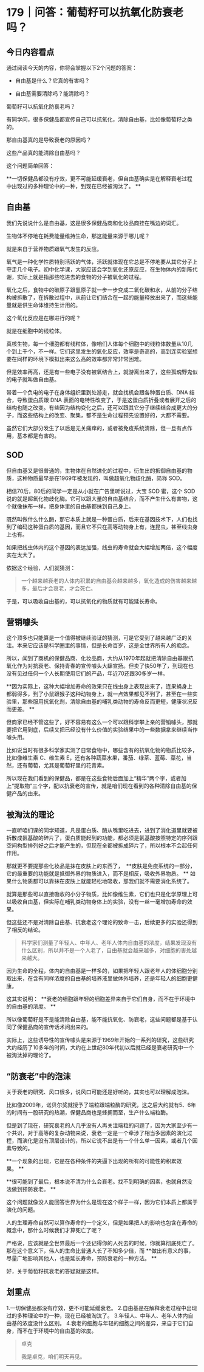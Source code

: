 # 179｜问答：葡萄籽可以抗氧化防衰老吗？

## 今日内容看点

通过阅读今天的内容，你将会掌握以下2个问题的答案：

* 自由基是什么？它真的有害吗？

* 自由基需要清除吗？能清除吗？

葡萄籽可以抗氧化防衰老吗？

有同学问，很多保健品都宣传自己可以抗氧化，清除自由基，比如像葡萄籽之类的。

那自由基真的是导致衰老的原因吗？

这些产品真的能清除自由基吗？

这个问题简单回答：

 **一切保健品都没有疗效，更不可能延缓衰老，但自由基确实是在解释衰老过程中出现过的多种理论中的一种，到现在已经被淘汰了。 **

## 自由基

我们先说说什么是自由基，这是很多保健品商和化妆品商挂在嘴边的词汇。

生物体不停地在耗费能量维持生命，那这能量来源于哪儿呢？

就是来自于营养物质跟氧气发生的反应。

氧气是一种化学性质特别活跃的气体，活跃就体现在它总是不停地要从其它分子上夺走几个电子。初中化学课，大家应该会学到氧化还原反应，在生物体内的新陈代谢，实际上就是指那些吃进去的食物的分子被氧化的过程。

氧化之后，食物中的碳原子跟氢原子就一步一步变成二氧化碳和水，从前的分子结构被拆散了，在拆散过程中，从前让它们结合在一起的能量释放出来了，而这些能量就是供生命体维持生计用的。

这个氧化反应是在哪进行的呢？

就是在细胞中的线粒体。

真核生物，每一个细胞都有线粒体，像咱们人体每个细胞中的线粒体数量从10几个到上千个，不一样。它们这里发生的氧化反应，效率是奇高的，高到连实验室想要在同样的环境下模拟出来这么高的效率都非常非常困难。

但是效率再高，还是有一些电子没有被氧结合上，就游离出来了，这些孤魂野鬼似的电子就叫做自由基。

带着一个负电的电子在身体组织里到处游走，就会找机会跟各种蛋白质、DNA 结合，导致蛋白质跟 DNA 表面的电特性改变了，于是这蛋白质折叠或者展开之后的结构也随之改变。有些因为结构变化之后，还可以跟其它分子继续结合成更大的分子，而这些结构上的改变、聚集，都不是生命过程预先设置好的，大都不需要。

虽然它们大部分发生了以后是无关痛痒的，或者被免疫系统清除，但一旦有点作用，基本都是有害的。

## SOD

但自由基又是很普通的，生物体在自然进化的过程中，衍生出的抵御自由基的物质，这种物质最早是在1969年被发现的，叫做超氧化物歧化酶，简称 SOD。

相信70后，80后的同学一定是从小就在广告里听说过，大宝 SOD 蜜，这个 SOD 说的就是超氧化物歧化酶。它可以跟大量的自由基结合，而不产生什么有害物，这个就像抹布一样，把身体里的自由基都抹到自己身上。

既然叫做什么什么酶，那它本质上就是一种蛋白质，后来在基因技术下，人们也找到了编码这种蛋白质的基因，而且它不只在高等动物身上有，连昆虫，甚至线虫身上也有。

如果把线虫体内的这个基因的表达加强，线虫的寿命就会大幅增加两倍，这个幅度实在太大了。

依据这个经验，人们就猜测：

> 一个越来越衰老的人体内积累的自由基会越来越多，氧化造成的伤害越来越多，最后才会衰老，才会死亡。

于是，可以吸收自由基的，可以抗氧化的物质就有可能延长寿命。

## 营销噱头

这个顶多也只能算是一个值得被继续验证的猜测，可是它受到了越来越广泛的关注。本来它应该是科学圈里的事情，但是长命百岁，这是全世界所有人的痴念。

所以，闻到了商机的保健品商、化妆品商，大约从1970年起就把清除自由基跟抗氧化作为对抗衰老、保持青春的宣传噱头大肆宣扬。但卖了快50年了，到现在也没有见过任何一个人长期使用它们的产品，年近70还跟30多岁一样。

 **因为实际上，这种大幅增加寿命的效果只在线虫身上表现出来了，连果蝇身上都弱得多，到了小鼠跟猴子这种动物身上，就一点效果都见不到了，甚至在一些实验里，那些服用抗氧化剂，清除自由基的哺乳类动物的寿命反而更短，健康状况反而更差。 **

但商家已经不管这些了，好不容易有这么一个可以跟科学攀上亲的营销噱头，那就要把它用到底，后续又把已经没有什么价值的实验结果中的一些数据拿来继续当作噱头用。

比如说当时有很多科学家实测了日常食物中，哪些含有的抗氧化物的物质比较多，比如像维生素 C、维生素 E，还有各种蔬菜水果，番茄、绿茶、蓝莓、菜花，当然，还有葡萄，尤其是葡萄籽里的花青素。

所以现在我们看到的保健品，都是在这些食物后面加上“精华”两个字，或者加上“提取物”三个字，配以抗衰老的宣传，就是咱们现在看到的各种清除自由基的保健产品的由来。

## 被淘汰的理论

一直听咱们课的同学知道，凡是蛋白质、酶从嘴里吃进去，进到了消化道里就要被拆散成氨基酸的碎片了，蛋白质能起到的功能，都必须是氨基酸按照特定的序列跟空间构型排列好之后才能产生的，但现在全都被拆成碎片了，所以根本不会起任何作用。

那就更不要提那些化妆品是抹在皮肤上的东西了，  **皮肤是免疫系统的一部分，它的最重要的功能就是抵御外界的物质进入，而不是相反，吸收外界物质。 ** 如果什么物质都可以靠抹在皮肤上就能轻松地吸收，那我们就不需要消化系统了。

就算是那些可以直接吸收的小分子物质，比如像维生素，它们也只是化学原理上可以吸收自由基，但实际在哺乳类动物身体上的实验，没有一丝一毫增加寿命的效果。

但这些还不是对清除自由基、抗衰老这个理论的致命一击，后续更多的实验还得到了相反的结论。

> 科学家们测量了年轻人、中年人、老年人体内自由基的浓度，结果发现没有什么区别，所以并不是一个人老了，自由基就会越来越多，对细胞的害处越来越大。

因为生命的全程，体内的自由基是一样多的，如果把年轻人跟老年人的体细胞分别取出来，在含有同样浓度的自由基的培养液里做体外培养，还是年轻人的细胞更健康。

这其实说明：  **衰老的细胞跟年轻的细胞差异来自于它们自身，而不在于环境中的自由基的浓度。 **

所以像葡萄籽是不是能清除自由基，能不能抗氧化、防衰老，这些问题都是基于认同了保健品商的宣传话术问出来的。

实际上，这些诱导性的宣传噱头是来源于1969年开始的一系列的研究，这些研究大约经历了10多年的时间，大约在上世纪80年代初以后就已经是衰老研究中一个被淘汰掉的理论了。

## “防衰老”中的泡沫

关于衰老的研究、风口很多，说风口可能还是好听的，其实也可以理解成泡沫。

比如像2009年，诺贝尔奖就授予了端粒跟端粒酶的研究，这之后大约就有5、6年的时间有一股研究的热潮，保健品商也是蜂拥而至，生产什么端粒酶。

但是到了现在，研究衰老的人几乎没有人再关注端粒的问题了，因为大家至少有一个共识，对于高等的复杂动物来说，衰老一定是一个牵涉了相当多因素的演化过程，而演化是没有顶层设计的，所以它说不出是有一个什么单一因素，或者几个因素导致的。

 **一个现象的出现，它是在各种条件的夹逼下出现的所有的可能性的积累效果。 **

 **很可能到了最后，根本说不清为什么会衰老。找不到明确的因素，也就自然没法做到预防衰老。 **

这个问题就像没人能回答世界为什么是现在这个样子一样，因为它们本质上都属于演化的问题。

人的生理寿命自然可以算作寿命的一个定义，但是如果把人的影响也包含在寿命的概念中，那什么时候我们才算死亡了呢？

严格说，应该就是全世界最后一个还记得你的人死去的时候，你就算彻底死亡了。那在这个意义下，伟人的生命比普通人长了不知多少倍，而 **做出有意义的事，尽量广地影响其他人，也是延长寿命，预防衰老的一种方法。 **

好，关于葡萄籽抗衰老的答疑就是这样。

## 划重点

1.一切保健品都没有疗效，更不可能延缓衰老。
2.自由基是在解释衰老过程中出现过的多种理论中的一种，现在已经被淘汰了。 
3.年轻人、中年人、老年人体内自由基的浓度没什么区别。
4.衰老的细胞与年轻的细胞之间的差异，来自于它们自身，而不在于环境中的自由基的浓度。 

> 卓克
> 
> 我是卓克，咱们明天再见。

---
